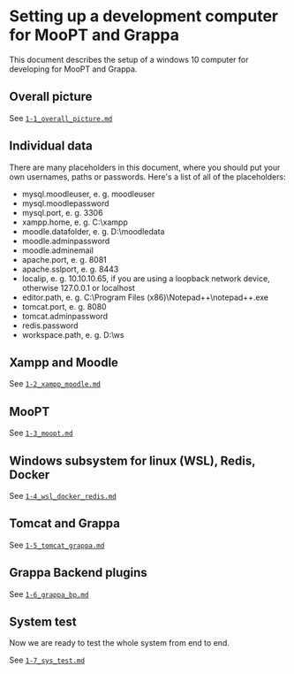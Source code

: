 # Setting up a development computer for MooPT and Grappa

This document describes the setup of a windows 10 computer for developing for MooPT and Grappa.

## Overall picture

See [`1-1_overall_picture.md`](1-1_overall_picture.md)

## Individual data

There are many placeholders in this document, where you should put your own usernames, paths or passwords. Here's a list
of all of the placeholders:

* mysql.moodleuser, e. g. moodleuser
* mysql.moodlepassword
* mysql.port, e. g. 3306
* xampp.home, e. g. C:\xampp
* moodle.datafolder, e. g. D:\moodledata
* moodle.adminpassword
* moodle.adminemail
* apache.port, e. g. 8081
* apache.sslport, e. g. 8443
* localip, e. g. 10.10.10.65, if you are using a loopback network device, otherwise 127.0.0.1 or localhost
* editor.path, e. g. C:\Program Files (x86)\Notepad++\notepad++.exe
* tomcat.port, e. g. 8080
* tomcat.adminpassword
* redis.password
* workspace.path, e. g. D:\ws

## Xampp and Moodle

See [`1-2_xampp_moodle.md`](1-2_xampp_moodle.md)

## MooPT

See [`1-3_moopt.md`](1-3_moopt.md)

## Windows subsystem for linux (WSL), Redis, Docker

See [`1-4_wsl_docker_redis.md`](1-4_wsl_docker_redis.md)

## Tomcat and Grappa

See [`1-5_tomcat_grappa.md`](1-5_tomcat_grappa.md)

## Grappa Backend plugins

See [`1-6_grappa_bp.md`](1-6_grappa_bp.md)

## System test

Now we are ready to test the whole system from end to end.

See [`1-7_sys_test.md`](1-7_sys_test.md)


